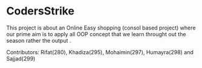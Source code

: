 # CodersStrike
This project is about an Online Easy shopping (consol based project) where our prime aim is to apply all OOP concept that we learn throught out the season rather the output  .

Contributors: 
Rifat(280), Khadiza(295), Mohaimin(297), Humayra(298) and Sajjad(299)

